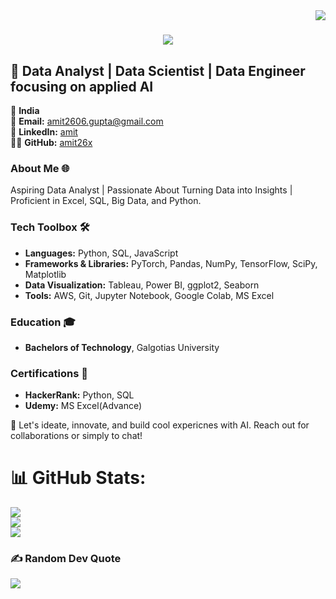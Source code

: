 <img align="right" src="https://visitor-badge.laobi.icu/badge?page_id=amit26x.amit26x" />

<h1 align="center">
    <img src="https://readme-typing-svg.herokuapp.com/?font=Righteous&size=35&center=true&vCenter=true&width=500&height=70&duration=4000&lines=Hi+There!+👋;+I'm+Amit+Gupta!;" />
</h1>

## 🚀 Data Analyst | Data Scientist | Data Engineer focusing on applied AI

📍 **India**  
📧 **Email:** [amit2606.gupta@gmail.com](mailto:amit2606.gupta@gmail.com)  
🔗 **LinkedIn:** [amit](https://linkedin.com/in/amit2026gupta)  
👨‍💻 **GitHub:** [amit26x](https://github.com/amit26x)


### About Me 🌐
Aspiring Data Analyst | Passionate About Turning Data into Insights | Proficient in Excel, SQL, Big Data, and Python.

### Tech Toolbox 🛠️
- **Languages:** Python, SQL, JavaScript
- **Frameworks & Libraries:** PyTorch, Pandas, NumPy, TensorFlow, SciPy, Matplotlib
- **Data Visualization:** Tableau, Power BI, ggplot2, Seaborn
- **Tools:** AWS, Git, Jupyter Notebook, Google Colab, MS Excel


### Education 🎓
- **Bachelors of Technology**, Galgotias University

### Certifications 📜
- **HackerRank:** Python, SQL
- **Udemy:** MS Excel(Advance)

🔗 Let's ideate, innovate, and build cool expericnes with AI. Reach out for collaborations or simply to chat!




# 📊 GitHub Stats:
![](https://github-readme-stats.vercel.app/api?username=amit26x&theme=tokyonight&hide_border=true&include_all_commits=false&count_private=false)<br/>
![](https://github-readme-streak-stats.herokuapp.com/?user=amit26x&theme=tokyonight&hide_border=true)<br/>
![](https://github-readme-stats.vercel.app/api/top-langs/?username=amit26x&theme=tokyonight&hide_border=true&include_all_commits=false&count_private=false&layout=compact)

### ✍️ Random Dev Quote
![](https://quotes-github-readme.vercel.app/api?type=horizontal&theme=radical)

<!-- Proudly created with GPRM ( https://gprm.itsvg.in ) -->
